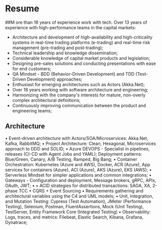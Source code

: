 # Resume

##M ore than 18 years of experience work with tech. Over 13 years of experience with high-performance teams in the capital markets:
 - Architecture and development of high-availability and high-criticality systems in real-time trading platforms (e-trading) and real-time risk management (pre-trading and post-trading);
 - Technical leadership and knowledge dissemination;
 - Considerable knowledge of capital market products and legislation;
 - Designing pre-sales solutions and conducting presentations with ease for end customers;
 -  QA Mindset - BDD (Behavior-Driven Development) and TDD (Test-Driven Development) approaches;
 - Enthusiast for emerging architectures such as Actors (Akka.Net);
 - Over 18 years working with software architecture and engineering;
 - Harmonizing with the company's interests for mature, non-overly complex architectural definitions;
 - Continuously improving communication between the product and engineering teams;


## Architecture
• Event-driven architecture with Actors/SOA/Microservices: Akka.Net, Kafka, RabbitMQ;
• Project Architecture: Clean, Hexagonal, Microservices approach to DDD and SOLID;
• Azure DEVOPS - Specialist in pipelines, releases (CI-CD with Agent Jobs and YAML); Deployment patterns: Blue/Green, Canary, A/B Testing, Ramped, Big Bang;
• Container Orchestration: Kubernetes (Azure and AWS), Docker, ACR (Azure), App services for containers (Azure), ACI (Azure), AKS (Azure), EKS (AWS);
• Serverless Mindset for simpler applications and common integrations;
• Gateways - Configuration and deployment, Message brokers, gRPC, APIs, OAuth, JWT;
• • ACID strategies for distributed transactions: SAGA, XA, 2-phase TCC
• CQRS + Event Sourcing
• Requirements gathering and architectural variables using the C4 and UML models;
• Unit, Integration, and Mutation Testing: Cypress (Test Automation), JMeter (Performance Testing), Selenium, Postman, FluentAssertions, Mock (Unit Testing), TestServer, Entity Framework Core (Integrated Testing)
• Observability: Logs, traces, and metrics: Filebeat, Elastic Search, Kibana, Grafana, Dynatrace;
